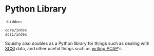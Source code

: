 # Python Library

```{toctree}
:hidden:

core/index
scsi/index

```

Squishy also doubles as a Python library for things such as dealing with [SCSI] data, and other useful things such as [writing PCAP]'s.



[SCSI]: ./scsi/index.md
[writing PCAP]: ./core/pcapng.md

